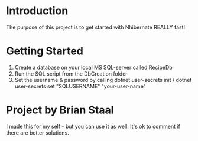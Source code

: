 # Introduction 
The purpose of this project is to get started with Nhibernate REALLY fast!

# Getting Started

1.	Create a database on your local MS SQL-server called RecipeDb
2.	Run the SQL script from the DbCreation folder
3.	Set the username & password by calling dotnet user-secrets init / dotnet user-secrets set "SQLUSERNAME" "your-user-name"

# Project by Brian Staal
I made this for my self - but you can use it as well. It's ok to comment if there are better solutions.